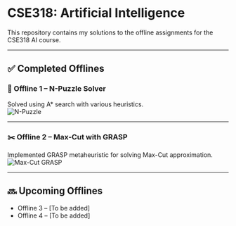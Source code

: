 # CSE318: Artificial Intelligence

This repository contains my solutions to the offline assignments for the CSE318 AI course.

---

## ✅ Completed Offlines

### 🧩 Offline 1 – N-Puzzle Solver
Solved using A* search with various heuristics.  
![N-Puzzle]([https://upload.wikimedia.org/wikipedia/commons/thumb/8/8d/15-puzzle.svg/220px-15-puzzle.svg.png](https://th.bing.com/th/id/R.fb21b0f223d76c9a3328519961aa68f6?rik=x19%2fw0jKbwqsPQ&pid=ImgRaw&r=0))

---

### ✂️ Offline 2 – Max-Cut with GRASP
Implemented GRASP metaheuristic for solving Max-Cut approximation.  
![Max-Cut GRASP](https://upload.wikimedia.org/wikipedia/commons/thumb/e/e6/Max-Cut.svg/300px-Max-Cut.svg.png)

---

## 🔜 Upcoming Offlines

- Offline 3 – [To be added]
- Offline 4 – [To be added]
